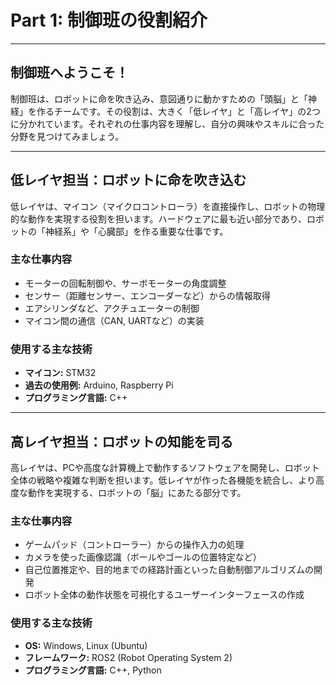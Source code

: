 # Part 1: 制御班の役割紹介

---

## 制御班へようこそ！

制御班は、ロボットに命を吹き込み、意図通りに動かすための「頭脳」と「神経」を作るチームです。その役割は、大きく「低レイヤ」と「高レイヤ」の2つに分かれています。それぞれの仕事内容を理解し、自分の興味やスキルに合った分野を見つけてみましょう。

---

## 低レイヤ担当：ロボットに命を吹き込む

低レイヤは、マイコン（マイクロコントローラ）を直接操作し、ロボットの物理的な動作を実現する役割を担います。ハードウェアに最も近い部分であり、ロボットの「神経系」や「心臓部」を作る重要な仕事です。

### 主な仕事内容
- モーターの回転制御や、サーボモーターの角度調整
- センサー（距離センサー、エンコーダーなど）からの情報取得
- エアシリンダなど、アクチュエーターの制御
- マイコン間の通信（CAN, UARTなど）の実装

### 使用する主な技術
- **マイコン:** STM32
- **過去の使用例:** Arduino, Raspberry Pi
- **プログラミング言語:** C++


---

## 高レイヤ担当：ロボットの知能を司る

高レイヤは、PCや高度な計算機上で動作するソフトウェアを開発し、ロボット全体の戦略や複雑な判断を担います。低レイヤが作った各機能を統合し、より高度な動作を実現する、ロボットの「脳」にあたる部分です。

### 主な仕事内容
- ゲームパッド（コントローラー）からの操作入力の処理
- カメラを使った画像認識（ボールやゴールの位置特定など）
- 自己位置推定や、目的地までの経路計画といった自動制御アルゴリズムの開発
- ロボット全体の動作状態を可視化するユーザーインターフェースの作成

### 使用する主な技術
- **OS:** Windows, Linux (Ubuntu)
- **フレームワーク:** ROS2 (Robot Operating System 2) 
- **プログラミング言語:** C++, Python